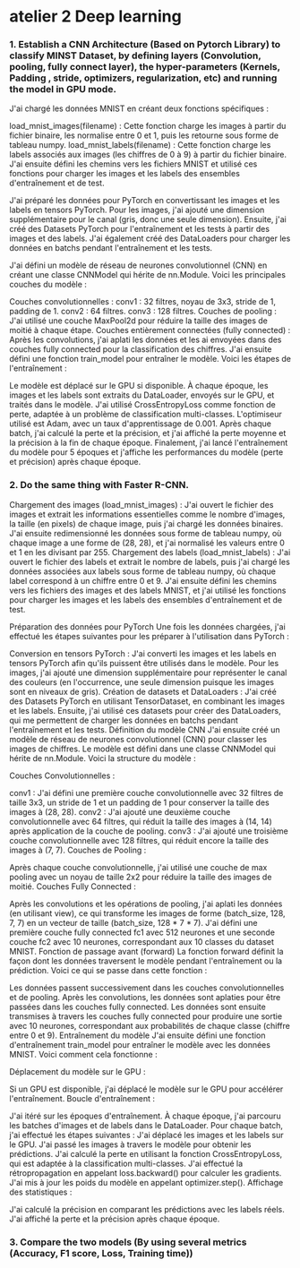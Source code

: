 <h1>atelier 2 Deep learning</h1>
<H3>1. Establish a CNN Architecture (Based on Pytorch Library) to classify MINST Dataset, by
defining layers (Convolution, pooling, fully connect layer), the hyper-parameters (Kernels,
Padding , stride, optimizers, regularization, etc) and running the model in GPU mode.</H3>
<p>J'ai chargé les données MNIST en créant deux fonctions spécifiques :

load_mnist_images(filename) : Cette fonction charge les images à partir du fichier binaire, les normalise entre 0 et 1, puis les retourne sous forme de tableau numpy.
load_mnist_labels(filename) : Cette fonction charge les labels associés aux images (les chiffres de 0 à 9) à partir du fichier binaire.
J'ai ensuite défini les chemins vers les fichiers MNIST et utilisé ces fonctions pour charger les images et les labels des ensembles d'entraînement et de test.

J'ai préparé les données pour PyTorch en convertissant les images et les labels en tensors PyTorch. Pour les images, j'ai ajouté une dimension supplémentaire pour le canal (gris, donc une seule dimension).
Ensuite, j'ai créé des Datasets PyTorch pour l'entraînement et les tests à partir des images et des labels. J'ai également créé des DataLoaders pour charger les données en batchs pendant l'entraînement et les tests.

J'ai défini un modèle de réseau de neurones convolutionnel (CNN) en créant une classe CNNModel qui hérite de nn.Module. Voici les principales couches du modèle :

Couches convolutionnelles :
conv1 : 32 filtres, noyau de 3x3, stride de 1, padding de 1.
conv2 : 64 filtres.
conv3 : 128 filtres.
Couches de pooling :
J'ai utilisé une couche MaxPool2d pour réduire la taille des images de moitié à chaque étape.
Couches entièrement connectées (fully connected) :
Après les convolutions, j'ai aplati les données et les ai envoyées dans des couches fully connected pour la classification des chiffres.
J'ai ensuite défini une fonction train_model pour entraîner le modèle. Voici les étapes de l'entraînement :

Le modèle est déplacé sur le GPU si disponible.
À chaque époque, les images et les labels sont extraits du DataLoader, envoyés sur le GPU, et traités dans le modèle.
J'ai utilisé CrossEntropyLoss comme fonction de perte, adaptée à un problème de classification multi-classes.
L'optimiseur utilisé est Adam, avec un taux d'apprentissage de 0.001.
Après chaque batch, j'ai calculé la perte et la précision, et j'ai affiché la perte moyenne et la précision à la fin de chaque époque.
Finalement, j'ai lancé l'entraînement du modèle pour 5 époques et j'affiche les performances du modèle (perte et précision) après chaque époque.</p>
<h3>2. Do the same thing with Faster R-CNN.</h3>
<p>Chargement des images (load_mnist_images) :
J'ai ouvert le fichier des images et extrait les informations essentielles comme le nombre d'images, la taille (en pixels) de chaque image, puis j'ai chargé les données binaires.
J'ai ensuite redimensionné les données sous forme de tableau numpy, où chaque image a une forme de (28, 28), et j'ai normalisé les valeurs entre 0 et 1 en les divisant par 255.
Chargement des labels (load_mnist_labels) :
J'ai ouvert le fichier des labels et extrait le nombre de labels, puis j'ai chargé les données associées aux labels sous forme de tableau numpy, où chaque label correspond à un chiffre entre 0 et 9.
J'ai ensuite défini les chemins vers les fichiers des images et des labels MNIST, et j'ai utilisé les fonctions pour charger les images et les labels des ensembles d'entraînement et de test.

Préparation des données pour PyTorch
Une fois les données chargées, j'ai effectué les étapes suivantes pour les préparer à l'utilisation dans PyTorch :

Conversion en tensors PyTorch :
J'ai converti les images et les labels en tensors PyTorch afin qu'ils puissent être utilisés dans le modèle.
Pour les images, j'ai ajouté une dimension supplémentaire pour représenter le canal des couleurs (en l'occurrence, une seule dimension puisque les images sont en niveaux de gris).
Création de datasets et DataLoaders :
J'ai créé des Datasets PyTorch en utilisant TensorDataset, en combinant les images et les labels.
Ensuite, j'ai utilisé ces datasets pour créer des DataLoaders, qui me permettent de charger les données en batchs pendant l'entraînement et les tests.
Définition du modèle CNN
J'ai ensuite créé un modèle de réseau de neurones convolutionnel (CNN) pour classer les images de chiffres. Le modèle est défini dans une classe CNNModel qui hérite de nn.Module. Voici la structure du modèle :

Couches Convolutionnelles :

conv1 : J'ai défini une première couche convolutionnelle avec 32 filtres de taille 3x3, un stride de 1 et un padding de 1 pour conserver la taille des images à (28, 28).
conv2 : J'ai ajouté une deuxième couche convolutionnelle avec 64 filtres, qui réduit la taille des images à (14, 14) après application de la couche de pooling.
conv3 : J'ai ajouté une troisième couche convolutionnelle avec 128 filtres, qui réduit encore la taille des images à (7, 7).
Couches de Pooling :

Après chaque couche convolutionnelle, j'ai utilisé une couche de max pooling avec un noyau de taille 2x2 pour réduire la taille des images de moitié.
Couches Fully Connected :

Après les convolutions et les opérations de pooling, j'ai aplati les données (en utilisant view), ce qui transforme les images de forme (batch_size, 128, 7, 7) en un vecteur de taille (batch_size, 128 * 7 * 7).
J'ai défini une première couche fully connected fc1 avec 512 neurones et une seconde couche fc2 avec 10 neurones, correspondant aux 10 classes du dataset MNIST.
Fonction de passage avant (forward)
La fonction forward définit la façon dont les données traversent le modèle pendant l'entraînement ou la prédiction. Voici ce qui se passe dans cette fonction :

Les données passent successivement dans les couches convolutionnelles et de pooling.
Après les convolutions, les données sont aplaties pour être passées dans les couches fully connected.
Les données sont ensuite transmises à travers les couches fully connected pour produire une sortie avec 10 neurones, correspondant aux probabilités de chaque classe (chiffre entre 0 et 9).
Entraînement du modèle
J'ai ensuite défini une fonction d'entraînement train_model pour entraîner le modèle avec les données MNIST. Voici comment cela fonctionne :

Déplacement du modèle sur le GPU :

Si un GPU est disponible, j'ai déplacé le modèle sur le GPU pour accélérer l'entraînement.
Boucle d'entraînement :

J'ai itéré sur les époques d'entraînement. À chaque époque, j'ai parcouru les batches d'images et de labels dans le DataLoader.
Pour chaque batch, j'ai effectué les étapes suivantes :
J'ai déplacé les images et les labels sur le GPU.
J'ai passé les images à travers le modèle pour obtenir les prédictions.
J'ai calculé la perte en utilisant la fonction CrossEntropyLoss, qui est adaptée à la classification multi-classes.
J'ai effectué la rétropropagation en appelant loss.backward() pour calculer les gradients.
J'ai mis à jour les poids du modèle en appelant optimizer.step().
Affichage des statistiques :

J'ai calculé la précision en comparant les prédictions avec les labels réels.
J'ai affiché la perte et la précision après chaque époque.
</p>
<h3>3. Compare the two models (By using several metrics (Accuracy, F1 score, Loss, Training time))</h3>
